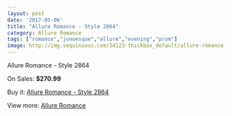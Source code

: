 ```yaml
---
layout: post
date: '2017-05-06'
title: "Allure Romance - Style 2864"
category: Allure Romance
tags: ["romance","junoesque","allure","evening","prom"]
image: http://img.sequinious.com/24123-thickbox_default/allure-romance-style-2864.jpg
---
```

Allure Romance - Style 2864

On Sales: **$270.99**
<a href="https://www.sequinious.com/allure-romance/10323-allure-romance-style-2864.html"><amp-img layout="responsive" width="600" height="600" src="//img.sequinious.com/24123-thickbox_default/allure-romance-style-2864.jpg" alt="Allure Romance - Style 2864 0" /></a>
<a href="https://www.sequinious.com/allure-romance/10323-allure-romance-style-2864.html"><amp-img layout="responsive" width="600" height="600" src="//img.sequinious.com/24126-thickbox_default/allure-romance-style-2864.jpg" alt="Allure Romance - Style 2864 1" /></a>
<a href="https://www.sequinious.com/allure-romance/10323-allure-romance-style-2864.html"><amp-img layout="responsive" width="600" height="600" src="//img.sequinious.com/24125-thickbox_default/allure-romance-style-2864.jpg" alt="Allure Romance - Style 2864 2" /></a>
<a href="https://www.sequinious.com/allure-romance/10323-allure-romance-style-2864.html"><amp-img layout="responsive" width="600" height="600" src="//img.sequinious.com/24124-thickbox_default/allure-romance-style-2864.jpg" alt="Allure Romance - Style 2864 3" /></a>

Buy it: [Allure Romance - Style 2864](https://www.sequinious.com/allure-romance/10323-allure-romance-style-2864.html "Allure Romance - Style 2864")

View more: [Allure Romance](https://www.sequinious.com/81-Allure-Romance "Allure Romance")